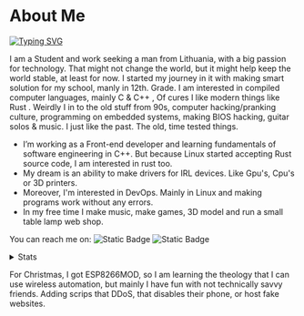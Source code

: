 # About Me

[![Typing SVG](https://readme-typing-svg.demolab.com?font=Fira+Code&pause=1000&color=FF8C00&center=true&vCenter=true&width=435&lines=I+am+Justinas+Stank%C5%ABnas;Software+Developer%2C+Game+Developer;BackEnd+Developer%2C+3D+Art's;Computer+Grathics%2C+Automation;And+Shell+Scripts)](https://git.io/typing-svg)

I am a Student and work seeking a man from Lithuania, with a big passion for technology. That might not change the world, but it might help keep the world stable, at least for now. I started my journey in it with making smart solution for my school, manly in 12th. Grade. I am interested in compiled computer languages, mainly C & C++ , Of cures I like modern things like Rust . Weirdly I in to the old stuff from 90s, computer hacking/pranking culture, programming on embedded systems, making BIOS hacking, guitar solos & music. I just like the past. The old, time tested things.

* I’m working as a Front-end developer and learning fundamentals of software engineering in C++. But because Linux started accepting Rust source code, I am interested in rust too.
* My dream is an ability to make drivers for IRL devices. Like Gpu's, Cpu's or 3D printers.
* Moreover, I'm interested in DevOps. Mainly in Linux and making programs work without any errors.
* In my free time I make music, make games, 3D model and run a small table lamp web shop.

You can reach me on:
![Static Badge](https://img.shields.io/badge/linkedin-Find%20me-0077B5?style=flat)
![Static Badge](https://img.shields.io/badge/My%20email-%20IamJustStan%40hotmail.com-f28500?style=flat)

<details>

<summary>Stats</summary>

![Anurag's GitHub stats](https://github-readme-stats.vercel.app/api?username=justpause&show_icons=true&include_all_commits&theme=slateorange&include_all_commits=true)

</details>

For Christmas, I got ESP8266MOD, so I am learning the theology that I can use wireless automation, but mainly I have fun with not technically savvy friends. Adding scrips that DDoS, that disables their phone, or host fake websites.
